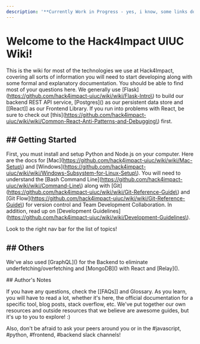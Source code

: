 ```yaml
---
description: '**Currently Work in Progress - yes, i know, some links don''t work**'
---
```


# Welcome to the Hack4Impact UIUC Wiki!

This is the wiki for most of the technologies we use at Hack4Impact, covering all sorts of information you will need to start developing along with some formal and explanatory documentation. You should be able to find most of your questions here. We generally use \[Flask\]\(https://github.com/hack4impact-uiuc/wiki/wiki/Flask-Intro\) to build our backend REST API service, \[Postgres\]\(\) as our persistent data store and \[\[React\]\] as our Frontend Library. If you run into problems with React, be sure to check out \[this\]\(https://github.com/hack4impact-uiuc/wiki/wiki/Common-React-Anti-Patterns-and-Debugging\) first.

## \#\# Getting Started 

First, you must install and setup Python and Node.js on your computer. Here are the docs for \[Mac\]\(https://github.com/hack4impact-uiuc/wiki/wiki/Mac-Setup\) and \[Windows\]\(https://github.com/hack4impact-uiuc/wiki/wiki/Windows-Subsystem-for-Linux-Setup\). You will need to understand the \[Bash Command Line\]\(https://github.com/hack4impact-uiuc/wiki/wiki/Command-Line\) along with \[Git\]\(https://github.com/hack4impact-uiuc/wiki/wiki/Git-Reference-Guide\) and \[Git Flow\]\(https://github.com/hack4impact-uiuc/wiki/wiki/Git-Reference-Guide\) for version control and Team Development Collaboration. In addition, read up on \[Development Guidelines\]\(https://github.com/hack4impact-uiuc/wiki/wiki/Development-Guidelines\). 

Look to the right nav bar for the list of topics!

## \#\# Others

We've also used \[GraphQL\]\(\) for the Backend to eliminate underfetching/overfetching and \[MongoDB\]\(\) with React and \[Relay\]\(\). 



\#\# Author's Notes

If you have any questions, check the \[\[FAQs\]\] and Glossary. As you learn, you will have to read a lot, whether it's here, the official documentation for a specific tool, blog posts, stack overflow, etc. We've put together our own resources and outside resources that we believe are awesome guides, but it's up to you to explore! :\)



Also, don't be afraid to ask your peers around you or in the \#javascript, \#python, \#frontend, \#backend slack channels! 











